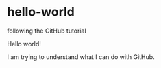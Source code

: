 # hello-world
following the GitHub tutorial

Hello world!

I am trying to understand what I can do with GitHub.
